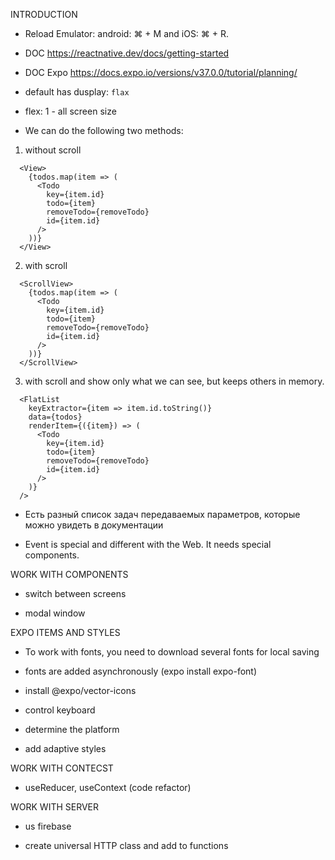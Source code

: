 INTRODUCTION

- Reload Emulator: android: ⌘ + M and iOS: ⌘ + R.

- DOC https://reactnative.dev/docs/getting-started

- DOC Expo https://docs.expo.io/versions/v37.0.0/tutorial/planning/

- default <Viev> has dusplay: `flax`

- flex: 1 - all screen size

- We can do the following two methods:
1. without scroll
```
  <View>
    {todos.map(item => (
      <Todo
        key={item.id}
        todo={item}
        removeTodo={removeTodo}
        id={item.id}
      />
    ))}
  </View>
```
2. with scroll
```
  <ScrollView>
    {todos.map(item => (
      <Todo
        key={item.id}
        todo={item}
        removeTodo={removeTodo}
        id={item.id}
      />
    ))}
  </ScrollView>
```
3. with scroll and show only what we can see, but keeps others in memory.
```
  <FlatList
    keyExtractor={item => item.id.toString()}
    data={todos}
    renderItem={({item}) => (
      <Todo
        key={item.id}
        todo={item}
        removeTodo={removeTodo}
        id={item.id}
      />
    )}
  />
```

- Есть разный список задач передаваемых параметров, которые можно увидеть в документации

- Event is special and different with the Web. It needs special components.


WORK WITH COMPONENTS

- switch between screens

- modal window


EXPO ITEMS AND STYLES

- To work with fonts, you need to download several fonts for local saving

- fonts are added asynchronously (expo install expo-font)

- install @expo/vector-icons

- control keyboard

- determine the platform

- add adaptive styles


WORK WITH CONTECST

- useReducer, useContext (code refactor)


WORK WITH SERVER

- us firebase

- create universal HTTP class and add to functions
